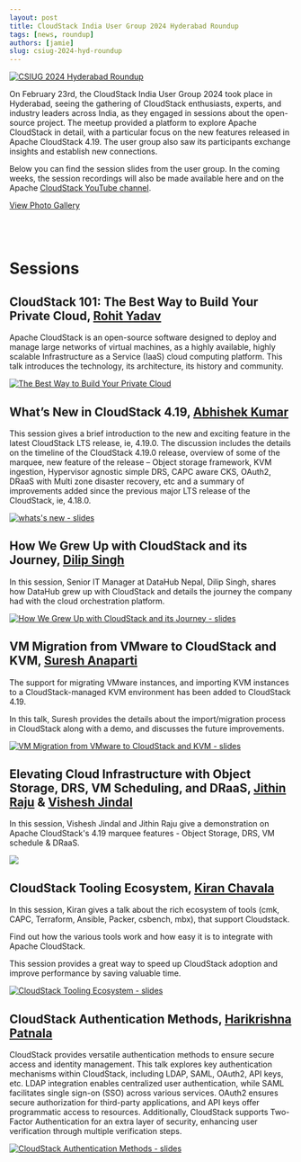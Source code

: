 ```yaml
---
layout: post
title: CloudStack India User Group 2024 Hyderabad Roundup
tags: [news, roundup]
authors: [jamie]
slug: csiug-2024-hyd-roundup
---
```


[![](banner.png "CSIUG 2024 Hyderabad Roundup")](/blog/csiug-2024-hyd-roundup)

On February 23rd, the CloudStack India User Group 2024 took place in Hyderabad,
seeing the gathering of CloudStack enthusiasts, experts, and industry leaders
across India, as they engaged in sessions about the open-source project. The
meetup provided a platform to explore Apache CloudStack in detail, with a
particular focus on the new features released in Apache CloudStack 4.19. The
user group also saw its participants exchange insights and establish new
connections.

Below you can find the session slides from the user group. In the coming weeks,
the session recordings will also be made available here and on the Apache
[CloudStack YouTube channel](https://www.youtube.com/@ApacheCloudStack).

<!-- truncate -->

<a class="button button--primary button--lg" href="https://photos.google.com/u/1/share/AF1QipM0NzSg04eMoTW1jhXHwfEBUNrvCigWWSTrjB1aWfnmsBhRx6QaCOeIfep17u5cvQ?key=OGYyLXMydjd4YWtWSXRRcmQ1dG5jVzh1VmVpRTl3" target="_blank">View Photo Gallery</a>

<br/> <br/>

# Sessions

## CloudStack 101: The Best Way to Build Your Private Cloud, [Rohit Yadav](https://www.linkedin.com/in/rohityadavcloud/)

Apache CloudStack is an open-source software designed to deploy and manage large
networks of virtual machines, as a highly available, highly scalable
Infrastructure as a Service (IaaS) cloud computing platform. This talk
introduces the technology, its architecture, its history and community.

[![](Welcome.png "The Best Way to Build Your Private Cloud")](https://www.slideshare.net/slideshow/embed_code/key/tE2SKCfqG1zzhv?hostedIn=slideshare&page=upload)


## What’s New in CloudStack 4.19, [Abhishek Kumar](https://www.linkedin.com/in/shwstppr/)

This session gives a brief introduction to the new and exciting feature in the
latest CloudStack LTS release, ie, 4.19.0. The discussion includes the details
on the timeline of the CloudStack 4.19.0 release, overview of some of the
marquee, new feature of the release – Object storage framework, KVM ingestion,
Hypervisor agnostic simple DRS, CAPC aware CKS, OAuth2, DRaaS with Multi zone
disaster recovery, etc and a summary of improvements added since the previous
major LTS release of the CloudStack, ie, 4.18.0.

[![](WhatsNew.png "whats's new - slides")](https://www.slideshare.net/slideshow/embed_code/key/pG7OmG75QZYBNW)


## How We Grew Up with CloudStack and its Journey, [Dilip Singh](https://www.linkedin.com/in/dilip-singh-10956256/)

In this session, Senior IT Manager at DataHub Nepal, Dilip Singh, shares how
DataHub grew up with CloudStack and details the journey the company had with the
cloud orchestration platform.

[![](NepalGrewUp.png "How We Grew Up with CloudStack and its Journey - slides")](https://www.slideshare.net/slideshow/embed_code/key/61TwJQZJkOuEyK)


## VM Migration from VMware to CloudStack and KVM, [Suresh Anaparti](https://www.linkedin.com/in/sureshanaparti/)

The support for migrating VMware instances, and importing KVM instances to a
CloudStack-managed KVM environment has been added to CloudStack 4.19.

In this talk, Suresh provides the details about the import/migration process in
CloudStack along with a demo, and discusses the future improvements.

[![](VmwareKVMMigration.png "VM Migration from VMware to CloudStack and KVM - slides")](https://www.slideshare.net/slideshow/embed_code/key/A8JFpCPykKA3EF)


## Elevating Cloud Infrastructure with Object Storage, DRS, VM Scheduling, and DRaaS, [Jithin Raju](https://www.linkedin.com/in/rajujith/) & [Vishesh Jindal](https://www.linkedin.com/in/vishesh92/)

In this session, Vishesh Jindal and Jithin Raju give a demonstration on Apache
CloudStack's 4.19 marquee features - Object Storage, DRS, VM schedule & DRaaS.

[![](Elevating.png "")](https://www.slideshare.net/slideshow/embed_code/key/ta0GIsjchZA5ti)


## CloudStack Tooling Ecosystem, [Kiran Chavala](https://www.linkedin.com/in/kiran-chavala-1bb6a97/)

In this session, Kiran gives a talk about the rich ecosystem of tools (cmk,
CAPC, Terraform, Ansible, Packer, csbench, mbx), that support Cloudstack.

Find out how the various tools work and how easy it is to integrate with Apache
CloudStack.

This session provides a great way to speed up CloudStack adoption and improve
performance by saving valuable time.

[![](Tooling.png "CloudStack Tooling Ecosystem - slides")](https://www.slideshare.net/slideshow/embed_code/key/6woxuBiP6b6aq5)


## CloudStack Authentication Methods, [Harikrishna Patnala](https://www.linkedin.com/in/harikrishnapatnala/)

CloudStack provides versatile authentication methods to ensure secure access and
identity management. This talk explores key authentication mechanisms within
CloudStack, including LDAP, SAML, OAuth2, API keys, etc. LDAP integration
enables centralized user authentication, while SAML facilitates single sign-on
(SSO) across various services. OAuth2 ensures secure authorization for
third-party applications, and API keys offer programmatic access to resources.
Additionally, CloudStack supports Two-Factor Authentication for an extra layer
of security, enhancing user verification through multiple verification steps.

[![](Auth.png "CloudStack Authentication Methods - slides")](https://www.slideshare.net/slideshow/embed_code/key/42HE4pVaNJl1qd)

